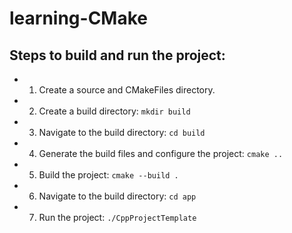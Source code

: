 # learning-CMake



## Steps to build and run the project:
- 1. Create a source and CMakeFiles directory.
- 2. Create a build directory: ``` mkdir build ```
- 3. Navigate to the build directory:  ``` cd build ```
- 4. Generate the build files and configure the project:  ``` cmake ..  ```
- 5. Build the project:  ``` cmake --build . ```
- 6.  Navigate to the build directory:  ``` cd app ```
- 7. Run the project:  ``` ./CppProjectTemplate ```
